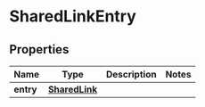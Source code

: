 # SharedLinkEntry

## Properties
Name | Type | Description | Notes
------------ | ------------- | ------------- | -------------
**entry** | [**SharedLink**](SharedLink.md) |  | 
